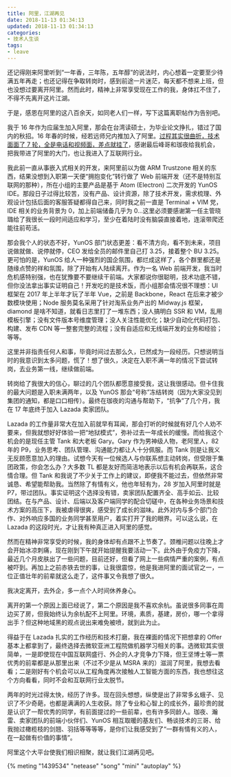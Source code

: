 ```yaml
---
title: 阿里，江湖再见
date: 2018-11-13 01:34:13
updated: 2018-11-13 01:34:13
categories:
- 技术人生谈
tags:
- leave
---
```




还记得刚来阿里听到“一年香，三年陈，五年醇”的说法时，内心想着一定要至少待满五年再走；也还记得在争取转岗时，感到前途一片迷茫，每天都不想来上班，但也没想过要离开阿里。然而此时，精神上非常享受现在工作的我，身体扛不住了，不得不先离开这片江湖。

于是，感恩在阿里的这八百余天，如同老人们一样，写下这篇离职帖作为告别吧。
<!-- more -->


我于 16 年作为应届生加入阿里，那会在台湾读硕士，为毕业论文挣扎，错过了国内的秋招。16 年春的时候，经若远师兄内推加入了阿里。[过程其实很曲折，技术面面了 7 轮，全是电话和视频面，差点就挂了](https://blog.joouis.com/2018/interviews-for-the-offer-of-alibaba/)，感谢最后峰哥和珈夜给我机会，把我带进了阿里的大门，也让我进入了互联网行业。

我此前一直从事嵌入式相关的开发，来阿里前以为做 ARM Trustzone 相关的东西，结果没想到入职第一天便“拥抱变化”转行做了 Web 前端开发（还不是特别互联网的那种），所在小组的主要产品是基于 Atom (Electron) 二次开发的 YunOS IDE。那段日子过得比较苦，没有产品、设计资源，除了技术开发，需求梳理、外观设计包括后面的客服答疑都得自己来，同时我之前一直是 Terminal + VIM 党，IDE 相关的业务背景为 0，加上前端储备几乎为 0...这里必须要感谢第一任主管晓璐给了我很长一段时间适应和学习，至少在着陆时没有脑袋直接着地，连滚带爬还能往前苟活。

那会我个人的状态不好，YunOS 部门状态更差：看不清方向，看不到未来，项目说做就做、说停就停，CEO 发给全员的邮件里自己打 3.25，接着整个 BU 3.25。更可怕的是，YunOS 给人一种强烈的国企氛围，都烂成这样了，各个群里都还是随缘点赞的祥和氛围，除了开始有人陆续离开。作为一名 Web 前端开发，我当时危机感特别强，也在犹豫要不要继续干前端。大家都说你很聪明，技术功底不错，但你没法拿出事实证明自己！开发吃的是技术饭，而小组那会情况很不理想：UI 框架在 2017 年上半年才玩了半年 Vue，之前是 Backbone，React 在后来才被少数模块使用；Node 服务莫名采用了针对淘系业务产出的 Midway.js 框架，diamond 是啥不知道，就看日志里打了一堆东西；没人搞明白 SSR 和 VM，乱用模板引擎；没有文件版本号维度管理；没人关注性能优化；缺少自动化代码打包、构建、发布 CDN 等一整套完整的流程；没有自适应和无线端开发的业务和经验；等等。

这里并非指责任何人和事，毕竟时间过去那么久，已然成为一段经历。只想说明当时的我意识到太多问题，慌了！想了很久，决定在入职不满一年的情况下尝试转岗，去业务第一线，继续做前端。

转岗给了我很大的信心，聊过的几个团队都愿意接受我，这让我很感动。但卡住我的最大问题是入职未满两年，以及 YunOS 那会“号称”冻结转岗（因为大家没见到集团的通知，都是口口相传）。最终在珈夜的沟通与帮助下，“抗争”了几个月，我在 17 年底终于加入 Lazada 卖家团队。

Lazada 的工作量非常大在加入前就早有耳闻，那会打听的时候就有好几个人劝不要来，但我就想好好体验一把“地狱模式”，弥补过去一年成长的缓慢。而给我这个机会的是现任主管 Tank 和大老板 Gary。Gary 作为男神级人物，老阿里人，82 年的 P9，业务思考、团队管理、沟通能力都让人十分佩服。而 Tank 则是让我义无反顾愿意加入的理由。试想今天有一位候选人与你联系想主动转岗，但受限于集团政策，你会怎么办？大多数 TL 都是友好而简洁地表示以后有机会再联系，这合情合理。但 Tank 和我说了不少关于工作上的建议，即便我不能过去，但依然非常诚恳、希望能帮助我。当然除了有情有义，他也年轻有为，28 岁加入阿里时就是 P7，带过团队。事实证明这个选择没有错，卖家团队配置齐全、高手如云、比较团结。在与产品、设计、后端以及客户端同学的配合切磋中，在各种业务场景和技术方案的高压下，我被虐得很爽，感受到了成长的滋味。此外对内与多个部门合作、对外响应多国的业务同学甚至用户，着实打开了我的眼界。可以这么说，在 Lazada 的这段时光，才让我有种真正进入阿里的感觉。

然而在精神非常享受的时候，我的身体却有点跟不上节奏了。颈椎问题以往晚上才会开始冰凉刺痛，现在刚到下午就开始提醒我要活动一下。此外由于免疫力下降，最近几个月皮肤出了一些问题，目前还好，但看了网上一些病情严重的案例，有点被吓到。再加上之前赤铁去世的事，让我很震惊，他是我进阿里的面试官之一，一位正值壮年的前辈就这么走了，这件事又令我想了很久。

我决定离开，去外企，多一点个人时间休养身心。

离开的第一个原因上面已经说了，第二个原因是我不喜欢余杭。虽说很多同事在周边买了房，但我始终认为余杭配不上阿里。环境，素质，基建，房价，哪一个拿得出手？但这种地域黑的观点说出来难免被喷，就到此为止。

得益于在 Lazada 扎实的工作经历和技术打磨，我在裸面的情况下把想拿的 Offer 基本上都拿到了，最终选择去微软亚洲工程院做机器学习相关的事。选微软其实很简单，一是即使现在中国互联网盛行、外企的人才竞争力下降，但王坚博士等一票优秀的前辈都是从那里出来（不过不少是从 MSRA 来的）滋润了阿里，我想去看看；二是刚好有个机会可以从工程角度再次接触人工智能方面的东西，我也想往这个方向看看，同时不会和互联网行业太脱节。



两年的时光过得太快，经历了许多。现在回头想想，纵使是出了非常多幺蛾子、见识了不少奇葩，也都是满满的人生收获。除了专业和心智上的成长外，最珍贵的就是认识了一帮优秀的同学，有前面提过的一些前辈，也有许多同龄人。珈夜、瀚雷、卖家团队的前端小伙伴们、YunOS 相互取暖的基友们、畅谈技术的三哥、给我抛过橄榄枝的剑翘、羽括等等等等，是你们让我感受到了“一群有情有义的人，在一起做有价值的事情”。

阿里这个大平台使我们相识相聚，就让我们江湖再见吧。

{% meting "1439534" "netease" "song" "mini" "autoplay" %}
